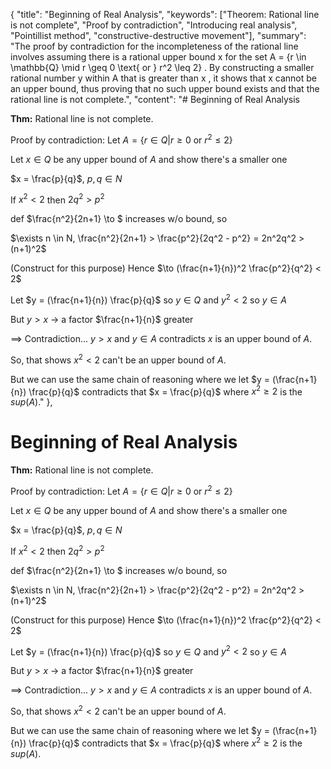 {
    "title": "Beginning of Real Analysis",
    "keywords": ["Theorem: Rational line is not complete", "Proof by contradiction", "Introducing real analysis", "Pointillist method", "constructive-destructive movement"],
    "summary": "The proof by contradiction for the incompleteness of the rational line involves assuming there is a rational upper bound  x  for the set  A = \{r \in \mathbb{Q} \mid r \geq 0 \text{ or } r^2 \leq 2\} . By constructing a smaller rational number  y  within  A  that is greater than  x , it shows that  x  cannot be an upper bound, thus proving that no such upper bound exists and that the rational line is not complete.",
    "content": "# Beginning of Real Analysis

**Thm:** Rational line is not complete.

Proof by contradiction: Let $A = \{r \in Q | r \ge 0 \text{ or } r^2 \le 2\}$

Let $x \in Q$ be any upper bound of $A$ and show there's a smaller one

$x = \frac{p}{q}$, $p, q \in N$


If $x^2 < 2$ then $2q^2>p^2$ 

 def $\frac{n^2}{2n+1} \to $ increases w/o bound, so

$\exists n \in N, \frac{n^2}{2n+1} > \frac{p^2}{2q^2 - p^2} = 2n^2q^2 > (n+1)^2$

(Construct for this purpose) Hence $\to (\frac{n+1}{n})^2 \frac{p^2}{q^2} < 2$

Let $y = (\frac{n+1}{n}) \frac{p}{q}$ so $y \in Q$ and $y^2 < 2$ so $y \in A$

But $y > x$ $\to$ a factor $\frac{n+1}{n}$ greater

$\implies$ Contradiction... $y > x$ and $y \in A$ contradicts
$x$ is an upper bound of $A$.

So, that shows $x^2 < 2$ can't be an upper bound of $A$.

But we can use the same chain of reasoning where we let $y = (\frac{n+1}{n}) \frac{p}{q}$ contradicts 
that $x = \frac{p}{q}$ where $x^2 \ge 2$ is the $sup(A)$."
},


# Beginning of Real Analysis

**Thm:** Rational line is not complete.

Proof by contradiction: Let $A = \{r \in Q | r \ge 0 \text{ or } r^2 \le 2\}$

Let $x \in Q$ be any upper bound of $A$ and show there's a smaller one

$x = \frac{p}{q}$, $p, q \in N$


If $x^2 < 2$ then $2q^2>p^2$ 

 def $\frac{n^2}{2n+1} \to $ increases w/o bound, so

$\exists n \in N, \frac{n^2}{2n+1} > \frac{p^2}{2q^2 - p^2} = 2n^2q^2 > (n+1)^2$

(Construct for this purpose) Hence $\to (\frac{n+1}{n})^2 \frac{p^2}{q^2} < 2$

Let $y = (\frac{n+1}{n}) \frac{p}{q}$ so $y \in Q$ and $y^2 < 2$ so $y \in A$

But $y > x$ $\to$ a factor $\frac{n+1}{n}$ greater

$\implies$ Contradiction... $y > x$ and $y \in A$ contradicts
$x$ is an upper bound of $A$.

So, that shows $x^2 < 2$ can't be an upper bound of $A$.

But we can use the same chain of reasoning where we let $y = (\frac{n+1}{n}) \frac{p}{q}$ contradicts 
that $x = \frac{p}{q}$ where $x^2 \ge 2$ is the $sup(A)$.